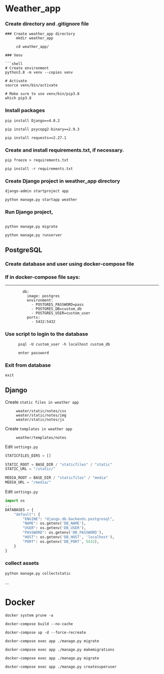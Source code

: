 
# Weather_app

### Create directory and .gitignore file
```shell
### Create weather_app directory
     mkdir weather_app
     
     cd weather_app/

### Venv
   
```shell
# Create environment
python3.8 -m venv --copies venv

# Activate
source venv/bin/activate

# Make sure to use venv/bin/pip3.8 
which pip3.8

```


### Install packages
```shell
pip install Django==4.0.2

pip install psycopg2-binary==2.9.3

pip install requests==2.27.1
```

### Create and install requirements.txt, if necessary.
      
```shell
pip freeze > requirements.txt

pip install -r requirements.txt
```



### Create Django project in weather_app directory
```shell
django-admin startproject app

python manage.py startapp weather
```



### Run Django project, 
```shell

python manage.py migrate

python manage.py runserver

```

PostgreSQL
----
### Create database and user using docker-compose file
### If in docker-compose file says:
___________________________________________________
```shell      services:
        db:
          image: postgres
          environment:
            - POSTGRES_PASSWORD=pass
            - POSTGRES_DB=custom_db
            - POSTGRES_USER=custom_user
          ports:
            - 5432:5432
```

### Use script to login to the database

```shell
      psql -U custom_user -h localhost custom_db
```
          enter password

### Exit from database
```shell
exit
```

Django
----
Create `static files in weather app`
```
     weater/static/notes/css
     weater/static/notes/img
     weater/static/notes/js
```
Create `templates in weather app`
```
     weather/templates/notes
```

Edit `settings.py`
```python
STATICFILES_DIRS = []

STATIC_ROOT = BASE_DIR / "staticfiles" / "static"
STATIC_URL = "/static/"

MEDIA_ROOT = BASE_DIR / "staticfiles" / "media"
MEDIA_URL = "/media/"
```



Edit `settings.py`
```python
import os
...
DATABASES = {
    "default": {
        "ENGINE": "django.db.backends.postgresql",
        "NAME": os.getenv('DB_NAME'),
        "USER": os.getenv('DB_USER'),
        "PASSWORD": os.getenv('DB_PASSWORD'),
        "HOST": os.getenv('DB_HOST', 'localhost'),
        "PORT": os.getenv('DB_PORT', 5432),
    }
}
```

### collect assets 
```shell
python manage.py collectstatic
```

...

# Docker


```shell
docker system prune -a
```

```shell
docker-compose build --no-cache
```

```shell
docker-compose up -d --force-recreate
```

```shell
docker-compose exec app ./manage.py migrate
```
```shell
docker-compose exec app ./manage.py makemigrations
```
```shell
docker-compose exec app ./manage.py migrate
```

```shell
docker-compose exec app ./manage.py createsuperuser
```



